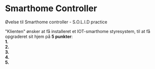 # Smarthome Controller
Øvelse til Smarthome controller - S.O.L.I.D practice

"Klienten" ønsker at få installeret et IOT-smarthome styresystem, til at få opgraderet sit hjem på **5 punkter**: <br />
**1.**  <br />
**2.**  <br />
**3.**  <br />
**4.**  <br />
**5.**  <br />
